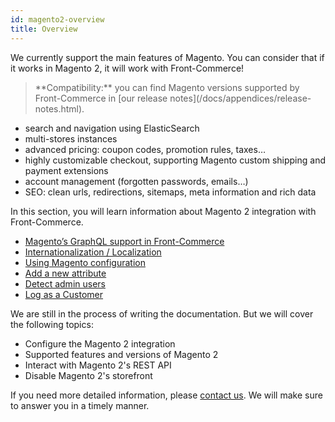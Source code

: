 ```yaml
---
id: magento2-overview
title: Overview
---
```


We currently support the main features of Magento. You can consider that if it works in Magento 2, it will work with Front-Commerce!

<blockquote class="info">
  **Compatibility:** you can find Magento versions supported by Front-Commerce in [our release notes](/docs/appendices/release-notes.html).
</blockquote>

- search and navigation using ElasticSearch
- multi-stores instances
- advanced pricing: coupon codes, promotion rules, taxes…
- highly customizable checkout, supporting Magento custom shipping and payment extensions
- account management (forgotten passwords, emails…)
- SEO: clean urls, redirections, sitemaps, meta information and rich data

In this section, you will learn information about Magento 2 integration with Front-Commerce.

- [Magento’s GraphQL support in Front-Commerce](/docs/magento2/graphql.html)
- [Internationalization / Localization](/docs/magento2/i18n.html)
- [Using Magento configuration](/docs/magento2/using-magento-configuration.html)
- [Add a new attribute](/docs/magento2/add-new-attribute.html)
- [Detect admin users](/docs/magento2/detect-admin-users.html)
- [Log as a Customer](/docs/magento2/log-as-customer.html)

We are still in the process of writing the documentation. But we will cover the following topics:

- Configure the Magento 2 integration
- Supported features and versions of Magento 2
- Interact with Magento 2's REST API
- Disable Magento 2's storefront

If you need more detailed information, please [contact us](mailto:contact@front-commerce.com). We will make sure to answer you in a timely manner.
